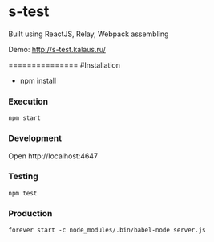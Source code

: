 s-test
===============

Built using ReactJS, Relay, Webpack assembling

Demo: http://s-test.kalaus.ru/

===============
#Installation

* npm install

### Execution

    npm start

### Development

Open http://localhost:4647

### Testing

    npm test

### Production

    forever start -c node_modules/.bin/babel-node server.js